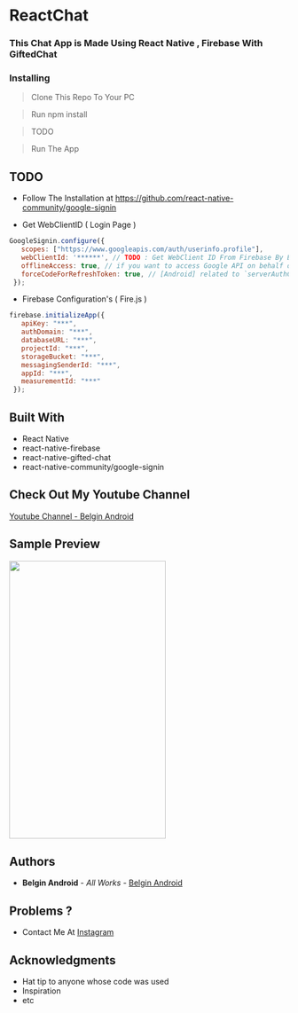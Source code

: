 # ReactChat

### This Chat App is Made Using React Native , Firebase With GiftedChat

### Installing

> Clone This Repo To Your PC 

> Run npm install

> TODO

> Run The App

## TODO 

* Follow The Installation at https://github.com/react-native-community/google-signin

* Get WebClientID ( Login Page )

```javascript
GoogleSignin.configure({
   scopes: ["https://www.googleapis.com/auth/userinfo.profile"],
   webClientId: '******', // TODO : Get WebClient ID From Firebase By Enabling Google SIGN In
   offlineAccess: true, // if you want to access Google API on behalf of the user FROM YOUR SERVER
   forceCodeForRefreshToken: true, // [Android] related to `serverAuthCode`, read the docs link below *.
 });
```

* Firebase Configuration's ( Fire.js )

```javascript
firebase.initializeApp({
   apiKey: "***",
   authDomain: "***",
   databaseURL: "***",
   projectId: "***",
   storageBucket: "***",
   messagingSenderId: "***",
   appId: "***",
   measurementId: "***"
 });
```

## Built With

* React Native
* react-native-firebase
* react-native-gifted-chat
* react-native-community/google-signin

## Check Out My Youtube Channel

[Youtube Channel - Belgin Android](https://youtube.com/c/belginandroid)

## Sample Preview

<img src="https://user-images.githubusercontent.com/61349423/94794860-1ab97080-03fa-11eb-8e87-eba1c55b8a4b.jpg" width="282" height="501">

## Authors

* **Belgin Android** - *All Works* - [Belgin Android](https://github.com/Belgin-Android)

## Problems ?

* Contact Me At [Instagram](https://www.instagram.com/letonations/)

## Acknowledgments

* Hat tip to anyone whose code was used
* Inspiration
* etc

